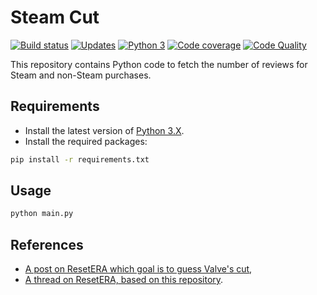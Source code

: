 # Steam Cut

[![Build status][build-image]][build]
[![Updates][dependency-image]][pyup]
[![Python 3][python3-image]][pyup]
[![Code coverage][codecov-image]][codecov]
[![Code Quality][codacy-image]][codacy]

This repository contains Python code to fetch the number of reviews for Steam and non-Steam purchases.

## Requirements

-   Install the latest version of [Python 3.X](https://www.python.org/downloads/).
-   Install the required packages:

```bash
pip install -r requirements.txt
```

## Usage

```bash
python main.py
```

## References

-   [A post on ResetERA which goal is to guess Valve's cut](https://www.resetera.com/threads/pc-gaming-era-april-2019-goodbye-uzzy-is-your-new-king.108742/page-22#post-19499658),
-   [A thread on ResetERA, based on this repository](https://www.resetera.com/threads/what-cut-do-valve-actually-take-from-devs-is-it-really-as-high-as-some-people-think-lets-find-out.109435/).

<!-- Definitions -->

[build]: <https://travis-ci.org/woctezuma/steam-cut>
[build-image]: <https://travis-ci.org/woctezuma/steam-cut.svg?branch=master>

[pyup]: <https://pyup.io/repos/github/woctezuma/steam-cut/>
[dependency-image]: <https://pyup.io/repos/github/woctezuma/steam-cut/shield.svg>
[python3-image]: <https://pyup.io/repos/github/woctezuma/steam-cut/python-3-shield.svg>

[codecov]: <https://codecov.io/gh/woctezuma/steam-cut>
[codecov-image]: <https://codecov.io/gh/woctezuma/steam-cut/branch/master/graph/badge.svg>

[codacy]: <https://www.codacy.com/app/woctezuma/steam-cut>
[codacy-image]: <https://api.codacy.com/project/badge/Grade/a057682969e24d5790ca2e4fa8bfd1b1>

